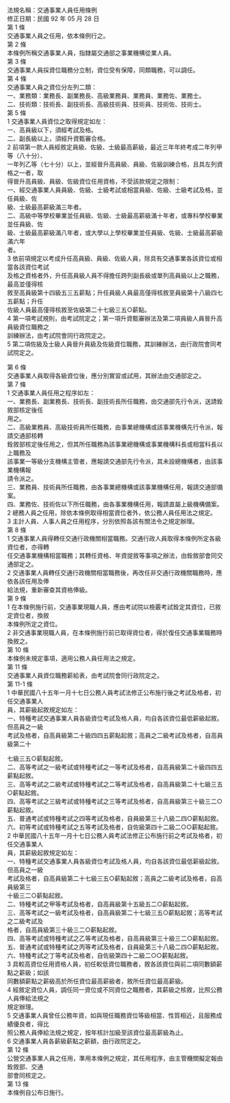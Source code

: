 法規名稱：交通事業人員任用條例  
修正日期：民國 92 年 05 月 28 日  
第 1 條  
交通事業人員之任用，依本條例行之。  
第 2 條  
本條例所稱交通事業人員，指隸屬交通部之事業機構從業人員。  
第 3 條  
交通事業人員採資位職務分立制，資位受有保障，同類職務，可以調任。  
第 4 條  
交通事業人員之資位分左列二類：  
一、業務類：業務長、副業務長、高級業務員、業務員、業務佐、業務士。  
二、技術類：技術長、副技術長、高級技術員、技術員、技術佐、技術士。  
第 5 條  
1 交通事業人員資位之取得規定如左：  
一、高員級以下，須經考試及格。  
二、副長級以上，須經升資甄審合格。  
2 前項第一款人員經敘定員級、佐級、士級最高薪級，最近三年年終考成二年列甲等（八十分）、  
一年列乙等（七十分）以上，並經晉升高員級、員級、佐級訓練合格，且具左列資格之一者，取  
得晉升高員級、員級、佐級資位任用資格，不受該款規定之限制：  
一、經交通事業人員員級、佐級、士級考試或相當員級、佐級、士級考試及格，並任員級、佐  
級、士級最高薪級滿三年者。  
二、高級中等學校畢業並任員級、佐級、士級最高薪級滿十年者，或專科學校畢業並任員級、佐  
級、士級最高薪級滿八年者，或大學以上學校畢業並任員級、佐級、士級最高薪級滿六年  
者。  
3 依前項規定以考成升任高員級、員級、佐級人員，除具有交通事業各該資位或相當各該資位考試  
及格之資格者外，升任高員級人員不得擔任跨列副長級或單列高員級以上之職務，最高並僅得核  
敘至高員級第十四級五三五薪點；升任員級人員最高僅得核敘至員級第十八級四七五薪點；升任  
佐級人員最高僅得核敘至佐級第二十七級三五○薪點。  
4 第一項考試規則，由考試院定之；第一項升資甄審辦法及第二項員級人員晉升高員級資位職務之  
訓練辦法，由考試院會同行政院定之。  
5 第二項佐級及士級人員晉升員級及佐級資位職務，其訓練辦法，由行政院會同考試院定之。  


第 6 條  
交通事業人員取得各級資位後，應分別實習或試用，其辦法由交通部定之。  
第 7 條  
1 交通事業人員任用之程序如左：  
一、業務長、副業務長、技術長、副技術長所任職務，由交通部先行令派，送請銓敘部核定後任  
用之。  
二、高級業務員、高級技術員所任職務，由事業總機構或該事業機構先行令派，報請交通部核轉  
銓敘部核定後任用之，但其所任職務為該事業總機構或事業機構科長或相當科長以上職務及  
該事業一等級分支機構主管者，應報請交通部先行令派，其未設總機構者，由該事業機構報  
請令派之。  
三、業務員、技術員所任職務，由各事業總機構或該事業機構任用，報請交通部備案。  
四、業務佐、技術佐以下所任職務，由各事業機構任用，報請直屬上級機構備案。  
2 總務人員之任用，除依本條例取得相當資位者外，依公務人員任用法之規定。  
3 主計人員、人事人員之任用程序，分別依照各該有關法令之規定辦理。  
第 8 條  
1 交通事業人員得轉任交通行政機關相當職務。交通行政人員取得本條例所定各級資位者，亦得轉  
任交通事業機構相當職務；其轉任資格、年資提敘等事項之辦法，由銓敘部會同交通部定之。  
2 交通事業人員轉任交通行政機關相當職務後，再改任非交通行政機關職務時，應依各該任用及俸  
給法規，重新審查其資格俸級。  
第 9 條  
1 在本條例施行前，交通事業現職人員，應由考試院以檢覈考試銓定其資位，已敘定資位者，換敘  
本條例所定之資位。  
2 非交通事業現職人員，在本條例施行前已取得資位者，得於復任交通事業職務時換敘之。  
第 10 條  
本條例未規定事項，適用公務人員任用法之規定。  
第 11 條  
交通事業人員資位職務薪給表，由考試院會同行政院定之。  
第 11-1 條  
1 中華民國八十五年一月十七日公務人員考試法修正公布施行後之考試及格者，初任交通事業人  
員，其薪級起敘規定如左：  
一、特種考試交通事業人員各級資位考試及格人員，均自各該資位最低薪級起敘。但高員之一級  
考試及格者，自高員級第二十級四四五薪點起敘；高員之二級考試及格者，自高員級第二十  


七級三五○薪點起敘。  
二、高等考試之一級考試或特種考試之一等考試及格者，自高員級第二十級四四五薪點起敘。  
三、高等考試之二級考試或特種考試之二等考試及格者，自高員級第二十七級三五○薪點起敘。  
四、高等考試之三級考試或特種考試之三等考試及格者，自高員級第三十級三二○薪點起敘。  
五、普通考試或特種考試之四等考試及格者，自員級第三十八級二四○薪點起敘。  
六、初等考試或特種考試之五等考試及格者，自佐級第四十二級二○○薪點起敘。  
2 中華民國八十五年一月十七日公務人員考試法修正公布施行前之考試及格者，初任交通事業人  
員，其薪級起敘規定如左：  
一、特種考試交通事業人員各級資位考試及格人員，均自各該資位最低薪級起敘。但高員之一級  
考試及格者，自高員級第二十七級三五○薪點起敘；高員之二級考試及格者，自高員級第三  
十級三二○薪點起敘。  
二、特種考試之甲等考試及格者，自高員級第十五級五二○薪點起敘。  
三、高等考試之一級考試及格者，自高員級第二十七級三五○薪點起敘；高等考試之二級考試及  
格者，自高員級第三十級三二○薪點起敘。  
四、高等考試或特種考試之乙等考試及格者，自高員級第三十級三二○薪點起敘。  
五、普通考試或特種考試之丙等考試及格者，自員級第三十八級二四○薪點起敘。  
六、特種考試之丁等考試及格者，自佐級第四十二級二○○薪點起敘。  
3 具較高資位任用資格人員，初任較低資位職務者，敘各該資位與前二項同數額薪點之薪級；如該  
同數額薪點之薪級高於所任資位最高薪級者，敘所任資位最高薪級。  
4 經敘定資位人員，調任同一資位或不同資位之職務者，其薪級之核敘，比照公務人員俸給法規之  
規定辦理。  
5 交通事業人員曾任公務年資，如與現任職務資位等級相當、性質相近，且服務成績優良者，得比  
照公務人員俸給法規之規定，按年核計加級至該資位最高薪級為止。  
6 交通事業人員各薪級薪點之薪額，由行政院定之。  
第 12 條  
公營交通事業人員之任用，準用本條例之規定，其任用程序，由主管機關擬定報由銓敘部、交通  
部會同核定之。  
第 13 條  
本條例自公布日施行。  


